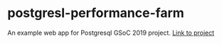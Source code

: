 # postgresl-performance-farm

An example web app for Postgresql GSoC 2019 project. [Link to project](https://wiki.postgresql.org/wiki/GSoC_2019#Develop_Performance_Farm_Database_and_Website_.282019.29)
